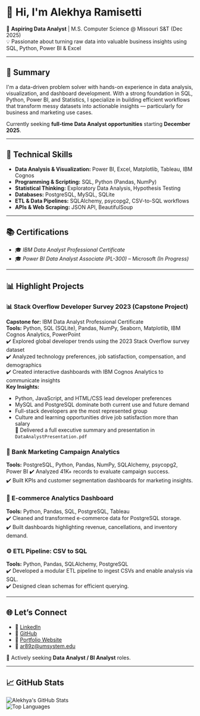 # 👋 Hi, I'm Alekhya Ramisetti

🎯 **Aspiring Data Analyst** | M.S. Computer Science @ Missouri S&T (Dec 2025)  
💡 Passionate about turning raw data into valuable business insights using SQL, Python, Power BI & Excel

---

## 📌 Summary

I'm a data-driven problem solver with hands-on experience in data analysis, visualization, and dashboard development. With a strong foundation in SQL, Python, Power BI, and Statistics, I specialize in building efficient workflows that transform messy datasets into actionable insights — particularly for business and marketing use cases.

Currently seeking **full-time Data Analyst opportunities** starting **December 2025**.

---

## 🔧 Technical Skills

- **Data Analysis & Visualization:** Power BI, Excel, Matplotlib, Tableau, IBM Cognos  
- **Programming & Scripting:** SQL, Python (Pandas, NumPy)  
- **Statistical Thinking:** Exploratory Data Analysis, Hypothesis Testing  
- **Databases:** PostgreSQL, MySQL, SQLite  
- **ETL & Data Pipelines:** SQLAlchemy, psycopg2, CSV-to-SQL workflows  
- **APIs & Web Scraping:** JSON API, BeautifulSoup  

---

## 📚 Certifications

- 🎓 *IBM Data Analyst Professional Certificate*
- 🎓 *Power BI Data Analyst Associate (PL-300)* – Microsoft *(In Progress)*

---

## 📊 Highlight Projects

### 📊 Stack Overflow Developer Survey 2023 (Capstone Project)  
**Capstone for:** IBM Data Analyst Professional Certificate  
**Tools:** Python, SQL (SQLite), Pandas, NumPy, Seaborn, Matplotlib, IBM Cognos Analytics, PowerPoint  
✔️ Explored global developer trends using the 2023 Stack Overflow survey dataset  
✔️ Analyzed technology preferences, job satisfaction, compensation, and demographics  
✔️ Created interactive dashboards with IBM Cognos Analytics to communicate insights  
**Key Insights:**  
- Python, JavaScript, and HTML/CSS lead developer preferences  
- MySQL and PostgreSQL dominate both current use and future demand  
- Full-stack developers are the most represented group  
- Culture and learning opportunities drive job satisfaction more than salary  
📄 Delivered a full executive summary and presentation in `DataAnalystPresentation.pdf`


### 🏦 Bank Marketing Campaign Analytics  
**Tools:** PostgreSQL, Python, Pandas, NumPy, SQLAlchemy, psycopg2, Power BI 
✔️ Analyzed 41K+ records to evaluate campaign success.  
✔️ Built KPIs and customer segmentation dashboards for marketing insights.

### 🛒 E-commerce Analytics Dashboard  
**Tools:** Python, Pandas, SQL, PostgreSQL, Tableau  
✔️ Cleaned and transformed e-commerce data for PostgreSQL storage.  
✔️ Built dashboards highlighting revenue, cancellations, and inventory demand.

### ⚙️ ETL Pipeline: CSV to SQL  
**Tools:** Python, Pandas, SQLAlchemy, PostgreSQL  
✔️ Developed a modular ETL pipeline to ingest CSVs and enable analysis via SQL.  
✔️ Designed clean schemas for efficient querying.
  

---

## 🌐 Let’s Connect

- 🔗 [LinkedIn](https://www.linkedin.com/in/alekhyaramisetti/)  
- 🔗 [GitHub](https://github.com/alekhyaramisetti01)  
- 🔗 [Portfolio Website](https://alekhya-ramisetti.super.site/)  
- 📧 ar89z@umsystem.edu

💼 Actively seeking **Data Analyst / BI Analyst** roles.

---

## 📈 GitHub Stats

![Alekhya's GitHub Stats](https://github-readme-stats.vercel.app/api?username=alekhyaramisetti01&show_icons=true&theme=default)  
![Top Languages](https://github-readme-stats.vercel.app/api/top-langs/?username=alekhyaramisetti01&layout=compact)

